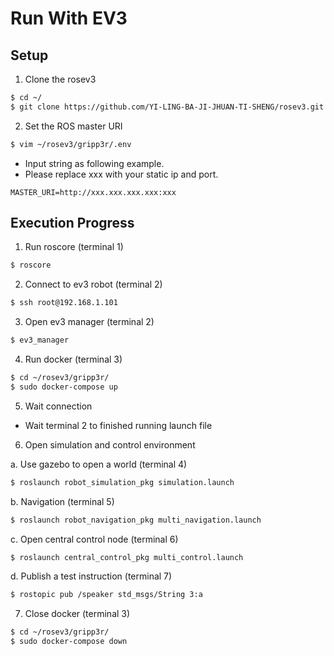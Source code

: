 # Run With EV3

## Setup

1. Clone the rosev3

```bash
$ cd ~/
$ git clone https://github.com/YI-LING-BA-JI-JHUAN-TI-SHENG/rosev3.git
```

2. Set the ROS master URI

```bash
$ vim ~/rosev3/gripp3r/.env
```

+ Input string as following example.
+ Please replace xxx with your static ip and port.

```
MASTER_URI=http://xxx.xxx.xxx.xxx:xxx
```

## Execution Progress

1. Run roscore (terminal 1)

```bash
$ roscore
```

2. Connect to ev3 robot (terminal 2)

```bash
$ ssh root@192.168.1.101
```

3. Open ev3 manager (terminal 2)

```bash
$ ev3_manager
```

4. Run docker (terminal 3)

```bash
$ cd ~/rosev3/gripp3r/
$ sudo docker-compose up
```

5. Wait connection

+ Wait terminal 2 to finished running launch file

6. Open simulation and control environment

  a. Use gazebo to open a world (terminal 4)

```bash
$ roslaunch robot_simulation_pkg simulation.launch
```

  b. Navigation (terminal 5)

```bash
$ roslaunch robot_navigation_pkg multi_navigation.launch
```

  c. Open central control node (terminal 6)

```bash
$ roslaunch central_control_pkg multi_control.launch
```

  d. Publish a test instruction (terminal 7)

```bash
$ rostopic pub /speaker std_msgs/String 3:a
```

7. Close docker (terminal 3)

```bash
$ cd ~/rosev3/gripp3r/
$ sudo docker-compose down
```
